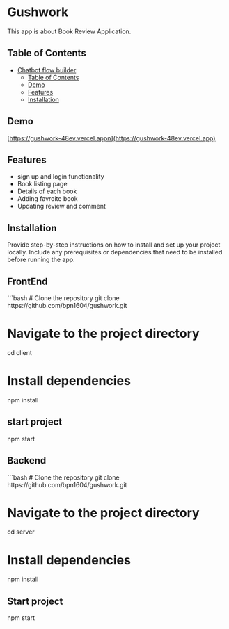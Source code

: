 # Gushwork

This app is about Book Review Application.

## Table of Contents

- [Chatbot flow builder](#project-name)
  - [Table of Contents](#table-of-contents)
  - [Demo](#demo)
  -  [Features](#features)
  - [Installation](#installation)
  

## Demo
[https://gushwork-48ev.vercel.appn](https://gushwork-48ev.vercel.app)


## Features

- sign up and login functionality
- Book listing page 
- Details of each book
- Adding favroite book
- Updating review and comment

## Installation

Provide step-by-step instructions on how to install and set up your project locally. Include any prerequisites or dependencies that need to be installed before running the app.
<h2>FrontEnd</h2>
```bash
# Clone the repository
git clone https://github.com/bpn1604/gushwork.git

# Navigate to the project directory
cd client

# Install dependencies
npm install

## start project
npm start


<h2>Backend</h2>
```bash
# Clone the repository
git clone https://github.com/bpn1604/gushwork.git

# Navigate to the project directory
cd server

# Install dependencies
npm install

## Start project
npm start
